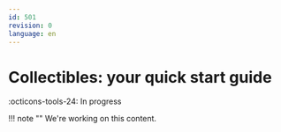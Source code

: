 ```yaml
---
id: 501
revision: 0
language: en
---
```


# Collectibles: your quick start guide

:octicons-tools-24: In progress

!!! note ""
We're working on this content.
